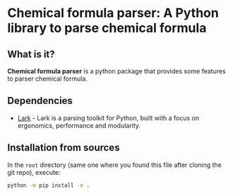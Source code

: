 # Chemical formula parser: A Python library to parse chemical formula

## What is it?

**Chemical formula parser** is a python package that provides some features to parser chemical formula.

## Dependencies

- [Lark](https://github.com/lark-parser/lark) - Lark is a parsing toolkit for Python, built with a focus on ergonomics, performance and modularity.

## Installation from sources

In the `root` directory (same one where you found this file after
cloning the git repo), execute:

```sh
python -m pip install -e .
```